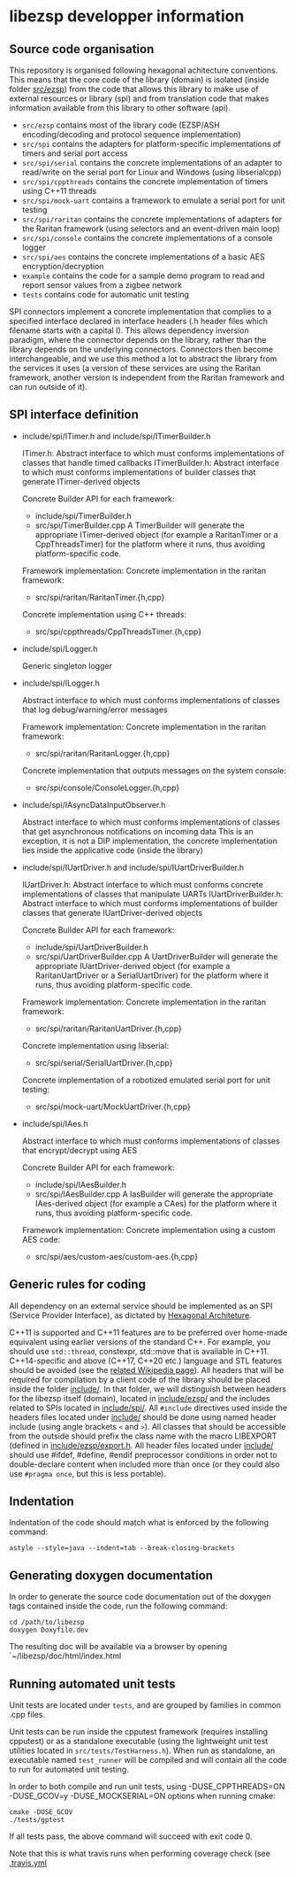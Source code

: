 # libezsp developper information

## Source code organisation

This repository is organised following hexagonal achitecture conventions.
This means that the core code of the library (domain) is isolated (inside folder [src/ezsp](src/ezsp)) from the code that allows this library to make use of external resources or library (spi) and from translation code that makes information available from this library to other software (api).

* `src/ezsp` contains most of the library code (EZSP/ASH encoding/decoding and protocol sequence implementation)
* `src/spi` contains the adapters for platform-specific implementations of timers and serial port access
* `src/spi/serial` contains the concrete implementations of an adapter to read/write on the serial port for Linux and Windows (using libserialcpp)
* `src/spi/cppthreads` contains the concrete implementation of timers using C++11 threads
* `src/spi/mock-uart` contains a framework to emulate a serial port for unit testing
* `src/spi/raritan` contains the concrete implementations of adapters for the Raritan framework (using selectors and an event-driven main loop)
* `src/spi/console` contains the concrete implementations of a console logger
* `src/spi/aes` contains the concrete implementations of a basic AES encryption/decryption
* `example` contains the code for a sample demo program to read and report sensor values from a zigbee network
* `tests` contains code for automatic unit testing

SPI connectors implement a concrete implementation that complies to a specified interface declared in interface headers (.h header files which filename starts with a capital I).
This allows dependency inversion paradigm, where the connector depends on the library, rather than the library depends on the underlying connectors. Connectors then become interchangeable, and we use this method a lot to abstract the library from the services it uses (a version of these services are using the Raritan framework, another version is independent from the Raritan framework and can run outside of it).

## SPI interface definition

* include/spi/ITimer.h and include/spi/ITimerBuilder.h
  
  ITimer.h: Abstract interface to which must conforms implementations of classes that handle timed callbacks
  ITimerBuilder.h: Abstract interface to which must conforms implementations of builder classes that generate ITimer-derived objects
  
  Concrete Builder API for each framework:
  * include/spi/TimerBuilder.h
  * src/spi/TimerBuilder.cpp
  A TimerBuilder will generate the appropriate ITimer-derived object (for example a RaritanTimer or a CppThreadsTimer) for the platform where it runs, thus avoiding platform-specific code.

  Framework implementation:
    Concrete implementation in the raritan framework:
    * src/spi/raritan/RaritanTimer.{h,cpp}
  
    Concrete implementation using C++ threads:
    * src/spi/cppthreads/CppThreadsTimer.{h,cpp}

* include/spi/Logger.h
  
  Generic singleton logger

* include/spi/ILogger.h
  
  Abstract interface to which must conforms implementations of classes that log debug/warning/error messages
  
  Framework implementation:
    Concrete implementation in the raritan framework:
    * src/spi/raritan/RaritanLogger.{h,cpp}
  
    Concrete implementation that outputs messages on the system console:
    * src/spi/console/ConsoleLogger.{h,cpp}

* include/spi/IAsyncDataInputObserver.h
  
  Abstract interface to which must conforms implementations of classes that get asynchronous notifications on incoming data
  This is an exception, it is not a DIP implementation, the concrete implementation lies inside the applicative code (inside the library)

* include/spi/IUartDriver.h and include/spi/IUartDriverBuilder.h
  
  IUartDriver.h: Abstract interface to which must conforms concrete implementations of classes that manipulate UARTs
  IUartDriverBuilder.h: Abstract interface to which must conforms implementations of builder classes that generate IUartDriver-derived objects
  
  Concrete Builder API for each framework:
  * include/spi/UartDriverBuilder.h
  * src/spi/UartDriverBuilder.cpp
  A UartDriverBuilder will generate the appropriate IUartDriver-derived object (for example a RaritanUartDriver or a SerialUartDriver) for the platform where it runs, thus avoiding platform-specific code.

  Framework implementation:
    Concrete implementation in the raritan framework:
    * src/spi/raritan/RaritanUartDriver.{h,cpp}
  
    Concrete implementation using libserial:
    * src/spi/serial/SerialUartDriver.{h,cpp}
  
    Concrete implementation of a robotized emulated serial port for unit testing:
    * src/spi/mock-uart/MockUartDriver.{h,cpp}

* include/spi/IAes.h
  
  Abstract interface to which must conforms implementations of classes that encrypt/decrypt using AES
  
  Concrete Builder API for each framework:
  * include/spi/IAesBuilder.h
  * src/spi/IAesBuilder.cpp
  A IasBuilder will generate the appropriate IAes-derived object (for example a CAes) for the platform where it runs, thus avoiding platform-specific code.

  Framework implementation:
    Concrete implementation using a custom AES code:
    * src/spi/aes/custom-aes/custom-aes.{h,cpp}

## Generic rules for coding

All dependency on an external service should be implemented as an SPI (Service Provider Interface), as dictated by [Hexagonal Architeture](https://en.wikipedia.org/wiki/Hexagonal_architecture_%28software%29).

C++11 is supported and C++11 features are to be preferred over home-made equivalent using earlier versions of the standard C++. For example, you should use `std::thread`, constexpr, std::move that is available in C++11.
C++14-specific and above (C++17, C++20 etc.) language and STL features should be avoided (see the [related Wikipedia page](https://en.wikipedia.org/wiki/C%2B%2B14)).
All headers that will be required for compilation by a client code of the library should be placed inside the folder [include/](include/).
In that folder, we will distinguish between headers for the libezsp itself (domain), located in [include/ezsp/](include/ezsp/) and the includes related to SPIs located in [include/spi/](include/spi/).
All `#include` directives used inside the headers files located under [include/](include/) should be done using named header include (using angle brackets `<` and `>`).
All classes that should be accessible from the outside should prefix the class name with the macro LIBEXPORT (defined in [include/ezsp/export.h](include/ezsp/export.h).
All header files located under [include/](include/) should use #ifdef, #define, #endif preprocessor conditions in order not to double-declare content when included more than once (or they could also use `#pragma once`, but this is less portable).

## Indentation

Indentation of the code should match what is enforced by the following command:
```
astyle --style=java --indent=tab --break-closing-brackets
```

## Generating doxygen documentation

In order to generate the source code documentation out of the doxygen tags contained inside the code, run the following command:
```
cd /path/to/libezsp
doxygen Doxyfile.dev
```

The resulting doc will be available via a browser by opening `~/libezsp/doc/html/index.html

## Running automated unit tests

Unit tests are located under `tests`, and are grouped by families in common .cpp files.

Unit tests can be run inside the cpputest framework (requires installing cpputest) or as a standalone executable (using the lightweight unit test utilities located in `src/tests/TestHarness.h`).
When run as standalone, an executable named `test_runner` will be compiled and will contain all the code to run for automated unit testing.

In order to both compile and run unit tests, using -DUSE_CPPTHREADS=ON -DUSE_GCOV=y -DUSE_MOCKSERIAL=ON options when running cmake:
```
cmake -DUSE_GCOV
./tests/gptest
```

If all tests pass, the above command will succeed with exit code 0.

Note that this is what travis runs when performing coverage check (see [.travis.yml](.travis.yml)